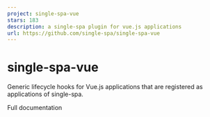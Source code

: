 ```yaml
---
project: single-spa-vue
stars: 183
description: a single-spa plugin for vue.js applications
url: https://github.com/single-spa/single-spa-vue
---
```


single-spa-vue
==============

Generic lifecycle hooks for Vue.js applications that are registered as applications of single-spa.

Full documentation
